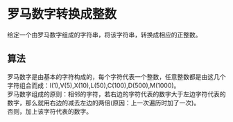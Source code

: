 # 罗马数字转换成整数
给定一个由罗马数字组成的字符串，将该字符串，转换成相应的正整数。  

## 算法
罗马数字是由基本的字符构成的，每个字符代表一个整数，任意整数都是由这几个字符组合而成：I(1),V(5),X(10),L(50),C(100),D(500),M(1000)。  
罗马数字组成的原则：相邻的字符，若右边的字符代表的数字大于左边字符代表的数字，那么就用右边的减去左边的两倍(原因：上一次遍历时加了一次)。  
否则，加上该字符代表的数字。  
